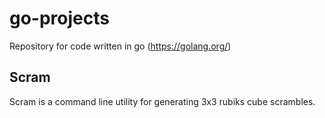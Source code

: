 # go-projects
Repository for code written in go (https://golang.org/)


## Scram
Scram is a command line utility for generating 3x3 rubiks cube scrambles.
